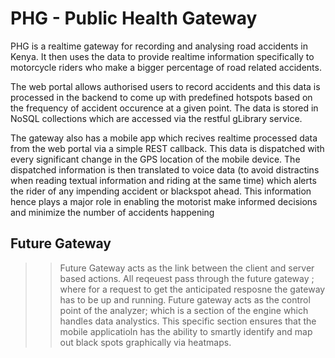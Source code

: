 # PHG - Public Health Gateway
PHG is a realtime gateway for recording and analysing road accidents in Kenya. It then uses the data to provide realtime information specifically to motorcycle riders who make a bigger percentage of road related accidents. 

The web portal allows authorised users to record accidents and this data is processed in the backend to come up with predefined hotspots based on the frequency of accident occurence at a given point. The data is stored in NoSQL collections which are accessed via the restful gLibrary service. 

The gateway also has a mobile app which recives realtime processed data from the web portal via a simple REST callback. This data is dispatched with every significant change in the GPS location of the mobile device. The dispatched information is then translated to voice data (to avoid distractins when reading textual information and riding at the same time) which alerts the rider of any impending accident or blackspot ahead. This information hence plays a major role in enabling the motorist make informed decisions and minimize the number of accidents happening

## Future Gateway
>> Future Gateway acts as the link between the client and server based actions. All reqeuest pass through the future gateway ; where for a request to get the anticipated resposne the gateway has to be up and running. Future gateway acts as the control point of the analyzer; which is a section of the engine which handles data analystics. This specific section ensures that the mobile applicatioln has the ability to smartly identify and map out black spots graphically via heatmaps.

